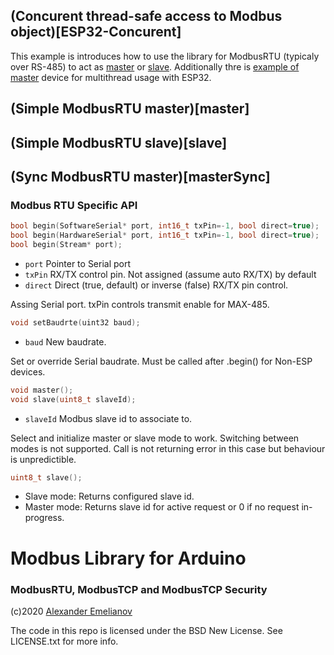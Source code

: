 ## (Concurent thread-safe access to Modbus object)[ESP32-Concurent]

This example is introduces how to use the library for ModbusRTU (typicaly over RS-485) to act as [master](master) or [slave](slave). Additionally thre is [example of master](WSP32-Concurent) device for multithread usage with ESP32.

## (Simple ModbusRTU master)[master]

## (Simple ModbusRTU slave)[slave]

## (Sync ModbusRTU master)[masterSync]



### Modbus RTU Specific API

```c
bool begin(SoftwareSerial* port, int16_t txPin=-1, bool direct=true);
bool begin(HardwareSerial* port, int16_t txPin=-1, bool direct=true);
bool begin(Stream* port);
```

- `port`    Pointer to Serial port
- `txPin`   RX/TX control pin. Not assigned (assume auto RX/TX) by default
- `direct`  Direct (true, default) or inverse (false) RX/TX pin control.

Assing Serial port. txPin controls transmit enable for MAX-485.

```c
void setBaudrte(uint32 baud);
```

- `baud`    New baudrate.

Set or override Serial baudrate. Must be called after .begin() for Non-ESP devices.

```c
void master();
void slave(uint8_t slaveId);
```

- `slaveId` Modbus slave id to associate to.

Select and initialize master or slave mode to work. Switching between modes is not supported. Call is not returning error in this case but behaviour is unpredictible.

```c
uint8_t slave();
```

- Slave mode: Returns configured slave id.
- Master mode: Returns slave id for active request or 0 if no request in-progress.

# Modbus Library for Arduino
### ModbusRTU, ModbusTCP and ModbusTCP Security

(c)2020 [Alexander Emelianov](mailto:a.m.emelianov@gmail.com)

The code in this repo is licensed under the BSD New License. See LICENSE.txt for more info.